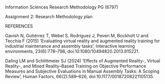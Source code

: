 Information Sciences Research Methodology PG (6797)

Assignment 2: Research Methodology plan

REFERENCES

Gavish N, Gutiérrez T, Webel S, Rodríguez J, Peveri M, Bockholt U and Tecchia F (2015) ‘Evaluating virtual reality and augmented reality training for industrial maintenance and assembly tasks’, Interactive learning environments, 23(6):778–798, doi:10.1080/10494820.2013.815221.

Daling LM and Schlittmeier SJ (2024) ‘Effects of Augmented Reality-, Virtual Reality-, and Mixed Reality–Based Training on Objective Performance Measures and Subjective Evaluations in Manual Assembly Tasks: A Scoping Review’, Human Factors, 66(2):589–626, doi:10.1177/00187208221105135.
